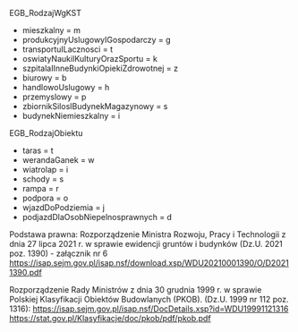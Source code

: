 EGB_RodzajWgKST
  - mieszkalny = m
  - produkcyjnyUslugowyIGospodarczy = g
  - transportuILacznosci = t
  - oswiatyNaukiIKulturyOrazSportu = k
  - szpitalaIInneBudynkiOpiekiZdrowotnej = z
  - biurowy = b
  - handlowoUslugowy = h
  - przemyslowy = p
  - zbiornikSilosIBudynekMagazynowy = s
  - budynekNiemieszkalny = i

EGB_RodzajObiektu
  - taras = t
  - werandaGanek = w
  - wiatrolap = i
  - schody = s
  - rampa = r
  - podpora = o
  - wjazdDoPodziemia = j
  - podjazdDlaOsobNiepelnosprawnych = d

Podstawa prawna:
Rozporządzenie Ministra Rozwoju, Pracy i Technologii z dnia 27 lipca 2021 r. w sprawie ewidencji gruntów i budynków (Dz.U. 2021 poz. 1390) - załącznik nr 6
https://isap.sejm.gov.pl/isap.nsf/download.xsp/WDU20210001390/O/D20211390.pdf

Rozporządzenie Rady Ministrów z dnia 30 grudnia 1999 r. w sprawie Polskiej Klasyfikacji Obiektów Budowlanych (PKOB). (Dz.U. 1999 nr 112 poz. 1316):
https://isap.sejm.gov.pl/isap.nsf/DocDetails.xsp?id=WDU19991121316
https://stat.gov.pl/Klasyfikacje/doc/pkob/pdf/pkob.pdf


